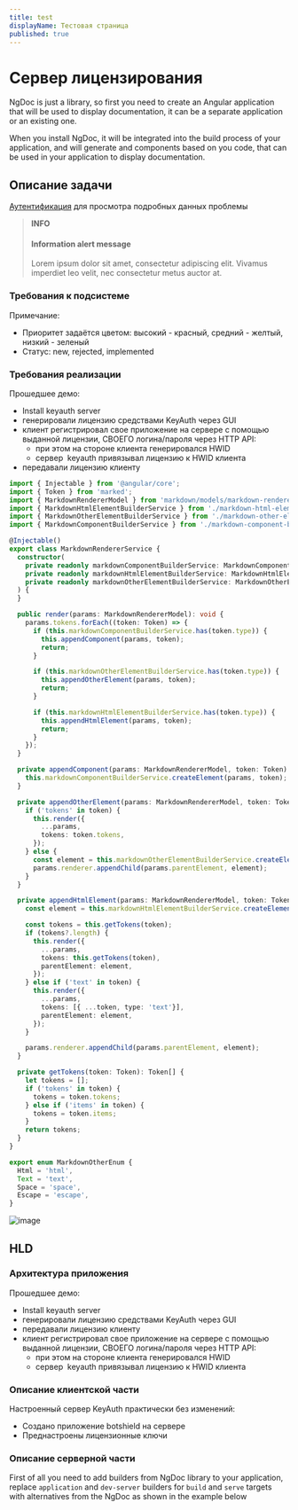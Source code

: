 ```yaml
---
title: test
displayName: Тестовая страница
published: true
---
```

# Сервер лицензирования

NgDoc is just a library, so first you need to create an Angular application that will be used to display
documentation, it can be a separate application or an existing one.

When you install NgDoc, it will be integrated into the build process of your application, and will generate
and components based on you code, that can be used in your application to display documentation.

## Описание задачи

[Аутентификация](https://confluence.solarsecurity.ru/plugins/servlet/applinks/oauth/login-dance/authorize?applicationLinkID=7e840fef-85d9-37ac-a117-2ba7c03aac37) для
просмотра подробных данных проблемы

> **INFO**
> #### Information alert message
> Lorem ipsum dolor sit amet, consectetur adipiscing elit.
Vivamus imperdiet leo velit, nec consectetur metus auctor at. 

### Требования к подсистеме
Примечание:
- Приоритет задаётся цветом: высокий - красный, средний - желтый, низкий - зеленый
- Статус: new, rejected, implemented

### Требования реализации
Прошедшее демо:
- Install keyauth server
- генерировали лицензию средствами KeyAuth через GUI
- клиент регистрировал свое приложение на сервере с помощью выданной лицензии, СВОЕГО логина/пароля через HTTP API:
  - при этом на стороне клиента генерировался HWID
  - сервер  keyauth привязывал лицензию к HWID клиента
- передавали лицензию клиенту

```typescript
import { Injectable } from '@angular/core';
import { Token } from 'marked';
import { MarkdownRendererModel } from 'markdown/models/markdown-renderer.model';
import { MarkdownHtmlElementBuilderService } from './markdown-html-element-builder.service';
import { MarkdownOtherElementBuilderService } from './markdown-other-element-builder.service';
import { MarkdownComponentBuilderService } from './markdown-component-builder.service';

@Injectable()
export class MarkdownRendererService {
  constructor(
    private readonly markdownComponentBuilderService: MarkdownComponentBuilderService,
    private readonly markdownHtmlElementBuilderService: MarkdownHtmlElementBuilderService,
    private readonly markdownOtherElementBuilderService: MarkdownOtherElementBuilderService,
  ) {
  }

  public render(params: MarkdownRendererModel): void {
    params.tokens.forEach((token: Token) => {
      if (this.markdownComponentBuilderService.has(token.type)) {
        this.appendComponent(params, token);
        return;
      }

      if (this.markdownOtherElementBuilderService.has(token.type)) {
        this.appendOtherElement(params, token);
        return;
      }

      if (this.markdownHtmlElementBuilderService.has(token.type)) {
        this.appendHtmlElement(params, token);
        return;
      }
    });
  }

  private appendComponent(params: MarkdownRendererModel, token: Token): void {
    this.markdownComponentBuilderService.createElement(params, token);
  }

  private appendOtherElement(params: MarkdownRendererModel, token: Token): void {
    if ('tokens' in token) {
      this.render({
        ...params,
        tokens: token.tokens,
      });
    } else {
      const element = this.markdownOtherElementBuilderService.createElement(params, token);
      params.renderer.appendChild(params.parentElement, element);
    }
  }

  private appendHtmlElement(params: MarkdownRendererModel, token: Token): void {
    const element = this.markdownHtmlElementBuilderService.createElement(params, token);

    const tokens = this.getTokens(token);
    if (tokens?.length) {
      this.render({
        ...params,
        tokens: this.getTokens(token),
        parentElement: element,
      });
    } else if ('text' in token) {
      this.render({
        ...params,
        tokens: [{ ...token, type: 'text'}],
        parentElement: element,
      });
    }

    params.renderer.appendChild(params.parentElement, element);
  }

  private getTokens(token: Token): Token[] {
    let tokens = [];
    if ('tokens' in token) {
      tokens = token.tokens;
    } else if ('items' in token) {
      tokens = token.items;
    }
    return tokens;
  }
}
```

```typescript
export enum MarkdownOtherEnum {
  Html = 'html',
  Text = 'text',
  Space = 'space',
  Escape = 'escape',
}
```

![image](https://placehold.co/800x360 "Some text")

## HLD
### Архитектура приложения
Прошедшее демо:
- Install keyauth server
- генерировали лицензию средствами KeyAuth через GUI
- передавали лицензию клиенту
- клиент регистрировал свое приложение на сервере с помощью выданной лицензии, СВОЕГО логина/пароля через HTTP API:
    - при этом на стороне клиента генерировался HWID
    - сервер  keyauth привязывал лицензию к HWID клиента

### Описание клиентской части
Настроенный сервер KeyAuth практически без изменений:
- Создано приложение botshield на сервере
- Преднастроены лицензионные ключи

### Описание серверной части
First of all you need to add builders from NgDoc library to your application, replace `application` and
`dev-server` builders for `build` and `serve` targets with alternatives from the NgDoc as shown in the
example below
